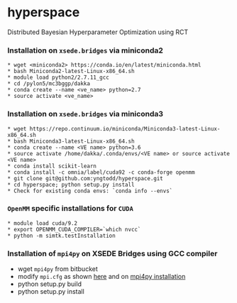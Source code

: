 # hyperspace
Distributed Bayesian Hyperparameter Optimization using RCT 


### Installation on `xsede.bridges` via miniconda2

```
* wget <miniconda2> https://conda.io/en/latest/miniconda.html 
* bash Miniconda2-latest-Linux-x86_64.sh
* module load python2/2.7.11_gcc
* cd /pylon5/mc3bggp/dakka
* conda create --name <ve_name> python=2.7 
* source activate <ve_name>
```

### Installation on `xsede.bridges` via miniconda3

```
* wget https://repo.continuum.io/miniconda/Miniconda3-latest-Linux-x86_64.sh
* bash Miniconda3-latest-Linux-x86_64.sh
* conda create --name <VE name> python=3.6
* source activate /home/dakka/.conda/envs/<VE name> or source activate <VE name>
* conda install scikit-learn
* conda install -c omnia/label/cuda92 -c conda-forge openmm
* git clone git@github.com:yngtodd/hyperspace.git
* cd hyperspace; python setup.py install 
* Check for existing conda envs: `conda info --envs`
```

### `OpenMM` specific installations for `CUDA`

```
* module load cuda/9.2 
* export OPENMM_CUDA_COMPILER=`which nvcc`
* python -m simtk.testInstallation
```



### Installation of `mpi4py` on XSEDE Bridges using GCC compiler 

* wget `mpi4py` from bitbucket
* modify `mpi.cfg` as shown [here](https://github.com/jdakka/hyperspace-RCT/hyperspace_workload) and on [mpi4py installation](https://mpi4py.readthedocs.io/en/stable/install.html#using-pip-or-easy-install)
* python setup.py build
* python setup.py install

